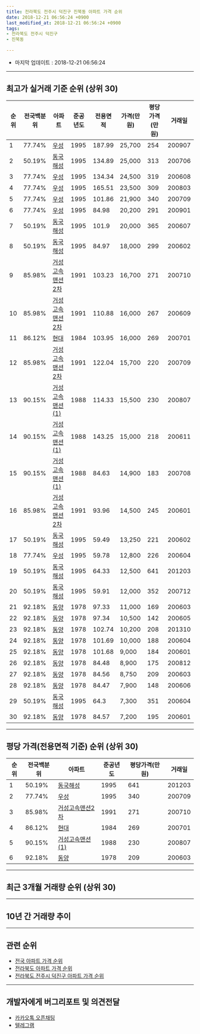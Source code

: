 ```yaml
---
title: 전라북도 전주시 덕진구 진북동 아파트 가격 순위
date: 2018-12-21 06:56:24 +0900
last_modified_at: 2018-12-21 06:56:24 +0900
tags:
- 전라북도 전주시 덕진구
- 진북동

---
```


* 마지막 업데이트 : 2018-12-21 06:56:24

---

## 최고가 실거래 기준 순위 (상위 30)


|순위|전국백분위|아파트|준공년도|전용면적|가격(만원)|평당가격(만원)|거래일|
|---|---|---|---|---|---|---|---|
|1|77.74%|[우성](https://search.naver.com/search.naver?query=%EC%A0%84%EB%9D%BC%EB%B6%81%EB%8F%84+%EC%A0%84%EC%A3%BC%EC%8B%9C+%EB%8D%95%EC%A7%84%EA%B5%AC+%EC%A7%84%EB%B6%81%EB%8F%99+%EC%9A%B0%EC%84%B1)|1995|187.99|25,700|254|200907|
|2|50.19%|[동국해성](https://search.naver.com/search.naver?query=%EC%A0%84%EB%9D%BC%EB%B6%81%EB%8F%84+%EC%A0%84%EC%A3%BC%EC%8B%9C+%EB%8D%95%EC%A7%84%EA%B5%AC+%EC%A7%84%EB%B6%81%EB%8F%99+%EB%8F%99%EA%B5%AD%ED%95%B4%EC%84%B1)|1995|134.89|25,000|313|200706|
|3|77.74%|[우성](https://search.naver.com/search.naver?query=%EC%A0%84%EB%9D%BC%EB%B6%81%EB%8F%84+%EC%A0%84%EC%A3%BC%EC%8B%9C+%EB%8D%95%EC%A7%84%EA%B5%AC+%EC%A7%84%EB%B6%81%EB%8F%99+%EC%9A%B0%EC%84%B1)|1995|134.34|24,500|319|200608|
|4|77.74%|[우성](https://search.naver.com/search.naver?query=%EC%A0%84%EB%9D%BC%EB%B6%81%EB%8F%84+%EC%A0%84%EC%A3%BC%EC%8B%9C+%EB%8D%95%EC%A7%84%EA%B5%AC+%EC%A7%84%EB%B6%81%EB%8F%99+%EC%9A%B0%EC%84%B1)|1995|165.51|23,500|309|200803|
|5|77.74%|[우성](https://search.naver.com/search.naver?query=%EC%A0%84%EB%9D%BC%EB%B6%81%EB%8F%84+%EC%A0%84%EC%A3%BC%EC%8B%9C+%EB%8D%95%EC%A7%84%EA%B5%AC+%EC%A7%84%EB%B6%81%EB%8F%99+%EC%9A%B0%EC%84%B1)|1995|101.86|21,900|340|200709|
|6|77.74%|[우성](https://search.naver.com/search.naver?query=%EC%A0%84%EB%9D%BC%EB%B6%81%EB%8F%84+%EC%A0%84%EC%A3%BC%EC%8B%9C+%EB%8D%95%EC%A7%84%EA%B5%AC+%EC%A7%84%EB%B6%81%EB%8F%99+%EC%9A%B0%EC%84%B1)|1995|84.98|20,200|291|200901|
|7|50.19%|[동국해성](https://search.naver.com/search.naver?query=%EC%A0%84%EB%9D%BC%EB%B6%81%EB%8F%84+%EC%A0%84%EC%A3%BC%EC%8B%9C+%EB%8D%95%EC%A7%84%EA%B5%AC+%EC%A7%84%EB%B6%81%EB%8F%99+%EB%8F%99%EA%B5%AD%ED%95%B4%EC%84%B1)|1995|101.9|20,000|365|200607|
|8|50.19%|[동국해성](https://search.naver.com/search.naver?query=%EC%A0%84%EB%9D%BC%EB%B6%81%EB%8F%84+%EC%A0%84%EC%A3%BC%EC%8B%9C+%EB%8D%95%EC%A7%84%EA%B5%AC+%EC%A7%84%EB%B6%81%EB%8F%99+%EB%8F%99%EA%B5%AD%ED%95%B4%EC%84%B1)|1995|84.97|18,000|299|200602|
|9|85.98%|[거성고속맨션2차](https://search.naver.com/search.naver?query=%EC%A0%84%EB%9D%BC%EB%B6%81%EB%8F%84+%EC%A0%84%EC%A3%BC%EC%8B%9C+%EB%8D%95%EC%A7%84%EA%B5%AC+%EC%A7%84%EB%B6%81%EB%8F%99+%EA%B1%B0%EC%84%B1%EA%B3%A0%EC%86%8D%EB%A7%A8%EC%85%982%EC%B0%A8)|1991|103.23|16,700|271|200710|
|10|85.98%|[거성고속맨션2차](https://search.naver.com/search.naver?query=%EC%A0%84%EB%9D%BC%EB%B6%81%EB%8F%84+%EC%A0%84%EC%A3%BC%EC%8B%9C+%EB%8D%95%EC%A7%84%EA%B5%AC+%EC%A7%84%EB%B6%81%EB%8F%99+%EA%B1%B0%EC%84%B1%EA%B3%A0%EC%86%8D%EB%A7%A8%EC%85%982%EC%B0%A8)|1991|110.88|16,000|267|200609|
|11|86.12%|[현대](https://search.naver.com/search.naver?query=%EC%A0%84%EB%9D%BC%EB%B6%81%EB%8F%84+%EC%A0%84%EC%A3%BC%EC%8B%9C+%EB%8D%95%EC%A7%84%EA%B5%AC+%EC%A7%84%EB%B6%81%EB%8F%99+%ED%98%84%EB%8C%80)|1984|103.95|16,000|269|200701|
|12|85.98%|[거성고속맨션2차](https://search.naver.com/search.naver?query=%EC%A0%84%EB%9D%BC%EB%B6%81%EB%8F%84+%EC%A0%84%EC%A3%BC%EC%8B%9C+%EB%8D%95%EC%A7%84%EA%B5%AC+%EC%A7%84%EB%B6%81%EB%8F%99+%EA%B1%B0%EC%84%B1%EA%B3%A0%EC%86%8D%EB%A7%A8%EC%85%982%EC%B0%A8)|1991|122.04|15,700|220|200709|
|13|90.15%|[거성고속맨션(1)](https://search.naver.com/search.naver?query=%EC%A0%84%EB%9D%BC%EB%B6%81%EB%8F%84+%EC%A0%84%EC%A3%BC%EC%8B%9C+%EB%8D%95%EC%A7%84%EA%B5%AC+%EC%A7%84%EB%B6%81%EB%8F%99+%EA%B1%B0%EC%84%B1%EA%B3%A0%EC%86%8D%EB%A7%A8%EC%85%98%281%29)|1988|114.33|15,500|230|200807|
|14|90.15%|[거성고속맨션(1)](https://search.naver.com/search.naver?query=%EC%A0%84%EB%9D%BC%EB%B6%81%EB%8F%84+%EC%A0%84%EC%A3%BC%EC%8B%9C+%EB%8D%95%EC%A7%84%EA%B5%AC+%EC%A7%84%EB%B6%81%EB%8F%99+%EA%B1%B0%EC%84%B1%EA%B3%A0%EC%86%8D%EB%A7%A8%EC%85%98%281%29)|1988|143.25|15,000|218|200611|
|15|90.15%|[거성고속맨션(1)](https://search.naver.com/search.naver?query=%EC%A0%84%EB%9D%BC%EB%B6%81%EB%8F%84+%EC%A0%84%EC%A3%BC%EC%8B%9C+%EB%8D%95%EC%A7%84%EA%B5%AC+%EC%A7%84%EB%B6%81%EB%8F%99+%EA%B1%B0%EC%84%B1%EA%B3%A0%EC%86%8D%EB%A7%A8%EC%85%98%281%29)|1988|84.63|14,900|183|200708|
|16|85.98%|[거성고속맨션2차](https://search.naver.com/search.naver?query=%EC%A0%84%EB%9D%BC%EB%B6%81%EB%8F%84+%EC%A0%84%EC%A3%BC%EC%8B%9C+%EB%8D%95%EC%A7%84%EA%B5%AC+%EC%A7%84%EB%B6%81%EB%8F%99+%EA%B1%B0%EC%84%B1%EA%B3%A0%EC%86%8D%EB%A7%A8%EC%85%982%EC%B0%A8)|1991|93.96|14,500|245|200601|
|17|50.19%|[동국해성](https://search.naver.com/search.naver?query=%EC%A0%84%EB%9D%BC%EB%B6%81%EB%8F%84+%EC%A0%84%EC%A3%BC%EC%8B%9C+%EB%8D%95%EC%A7%84%EA%B5%AC+%EC%A7%84%EB%B6%81%EB%8F%99+%EB%8F%99%EA%B5%AD%ED%95%B4%EC%84%B1)|1995|59.49|13,250|221|200602|
|18|77.74%|[우성](https://search.naver.com/search.naver?query=%EC%A0%84%EB%9D%BC%EB%B6%81%EB%8F%84+%EC%A0%84%EC%A3%BC%EC%8B%9C+%EB%8D%95%EC%A7%84%EA%B5%AC+%EC%A7%84%EB%B6%81%EB%8F%99+%EC%9A%B0%EC%84%B1)|1995|59.78|12,800|226|200604|
|19|50.19%|[동국해성](https://search.naver.com/search.naver?query=%EC%A0%84%EB%9D%BC%EB%B6%81%EB%8F%84+%EC%A0%84%EC%A3%BC%EC%8B%9C+%EB%8D%95%EC%A7%84%EA%B5%AC+%EC%A7%84%EB%B6%81%EB%8F%99+%EB%8F%99%EA%B5%AD%ED%95%B4%EC%84%B1)|1995|64.33|12,500|641|201203|
|20|50.19%|[동국해성](https://search.naver.com/search.naver?query=%EC%A0%84%EB%9D%BC%EB%B6%81%EB%8F%84+%EC%A0%84%EC%A3%BC%EC%8B%9C+%EB%8D%95%EC%A7%84%EA%B5%AC+%EC%A7%84%EB%B6%81%EB%8F%99+%EB%8F%99%EA%B5%AD%ED%95%B4%EC%84%B1)|1995|59.91|12,000|352|200712|
|21|92.18%|[동양](https://search.naver.com/search.naver?query=%EC%A0%84%EB%9D%BC%EB%B6%81%EB%8F%84+%EC%A0%84%EC%A3%BC%EC%8B%9C+%EB%8D%95%EC%A7%84%EA%B5%AC+%EC%A7%84%EB%B6%81%EB%8F%99+%EB%8F%99%EC%96%91)|1978|97.33|11,000|169|200603|
|22|92.18%|[동양](https://search.naver.com/search.naver?query=%EC%A0%84%EB%9D%BC%EB%B6%81%EB%8F%84+%EC%A0%84%EC%A3%BC%EC%8B%9C+%EB%8D%95%EC%A7%84%EA%B5%AC+%EC%A7%84%EB%B6%81%EB%8F%99+%EB%8F%99%EC%96%91)|1978|97.34|10,500|142|200605|
|23|92.18%|[동양](https://search.naver.com/search.naver?query=%EC%A0%84%EB%9D%BC%EB%B6%81%EB%8F%84+%EC%A0%84%EC%A3%BC%EC%8B%9C+%EB%8D%95%EC%A7%84%EA%B5%AC+%EC%A7%84%EB%B6%81%EB%8F%99+%EB%8F%99%EC%96%91)|1978|102.74|10,200|208|201310|
|24|92.18%|[동양](https://search.naver.com/search.naver?query=%EC%A0%84%EB%9D%BC%EB%B6%81%EB%8F%84+%EC%A0%84%EC%A3%BC%EC%8B%9C+%EB%8D%95%EC%A7%84%EA%B5%AC+%EC%A7%84%EB%B6%81%EB%8F%99+%EB%8F%99%EC%96%91)|1978|101.69|10,000|188|200604|
|25|92.18%|[동양](https://search.naver.com/search.naver?query=%EC%A0%84%EB%9D%BC%EB%B6%81%EB%8F%84+%EC%A0%84%EC%A3%BC%EC%8B%9C+%EB%8D%95%EC%A7%84%EA%B5%AC+%EC%A7%84%EB%B6%81%EB%8F%99+%EB%8F%99%EC%96%91)|1978|101.68|9,000|184|200601|
|26|92.18%|[동양](https://search.naver.com/search.naver?query=%EC%A0%84%EB%9D%BC%EB%B6%81%EB%8F%84+%EC%A0%84%EC%A3%BC%EC%8B%9C+%EB%8D%95%EC%A7%84%EA%B5%AC+%EC%A7%84%EB%B6%81%EB%8F%99+%EB%8F%99%EC%96%91)|1978|84.48|8,900|175|200812|
|27|92.18%|[동양](https://search.naver.com/search.naver?query=%EC%A0%84%EB%9D%BC%EB%B6%81%EB%8F%84+%EC%A0%84%EC%A3%BC%EC%8B%9C+%EB%8D%95%EC%A7%84%EA%B5%AC+%EC%A7%84%EB%B6%81%EB%8F%99+%EB%8F%99%EC%96%91)|1978|84.56|8,750|209|200603|
|28|92.18%|[동양](https://search.naver.com/search.naver?query=%EC%A0%84%EB%9D%BC%EB%B6%81%EB%8F%84+%EC%A0%84%EC%A3%BC%EC%8B%9C+%EB%8D%95%EC%A7%84%EA%B5%AC+%EC%A7%84%EB%B6%81%EB%8F%99+%EB%8F%99%EC%96%91)|1978|84.47|7,900|148|200606|
|29|50.19%|[동국해성](https://search.naver.com/search.naver?query=%EC%A0%84%EB%9D%BC%EB%B6%81%EB%8F%84+%EC%A0%84%EC%A3%BC%EC%8B%9C+%EB%8D%95%EC%A7%84%EA%B5%AC+%EC%A7%84%EB%B6%81%EB%8F%99+%EB%8F%99%EA%B5%AD%ED%95%B4%EC%84%B1)|1995|64.3|7,300|351|200604|
|30|92.18%|[동양](https://search.naver.com/search.naver?query=%EC%A0%84%EB%9D%BC%EB%B6%81%EB%8F%84+%EC%A0%84%EC%A3%BC%EC%8B%9C+%EB%8D%95%EC%A7%84%EA%B5%AC+%EC%A7%84%EB%B6%81%EB%8F%99+%EB%8F%99%EC%96%91)|1978|84.57|7,200|195|200601|


---

## 평당 가격(전용면적 기준) 순위 (상위 30)


|순위|전국백분위|아파트|준공년도|평당가격(만원)|거래일|
|---|---|---|---|---|---|
|1|50.19%|[동국해성](https://search.naver.com/search.naver?query=%EC%A0%84%EB%9D%BC%EB%B6%81%EB%8F%84+%EC%A0%84%EC%A3%BC%EC%8B%9C+%EB%8D%95%EC%A7%84%EA%B5%AC+%EC%A7%84%EB%B6%81%EB%8F%99+%EB%8F%99%EA%B5%AD%ED%95%B4%EC%84%B1)|1995|641|201203|
|2|77.74%|[우성](https://search.naver.com/search.naver?query=%EC%A0%84%EB%9D%BC%EB%B6%81%EB%8F%84+%EC%A0%84%EC%A3%BC%EC%8B%9C+%EB%8D%95%EC%A7%84%EA%B5%AC+%EC%A7%84%EB%B6%81%EB%8F%99+%EC%9A%B0%EC%84%B1)|1995|340|200709|
|3|85.98%|[거성고속맨션2차](https://search.naver.com/search.naver?query=%EC%A0%84%EB%9D%BC%EB%B6%81%EB%8F%84+%EC%A0%84%EC%A3%BC%EC%8B%9C+%EB%8D%95%EC%A7%84%EA%B5%AC+%EC%A7%84%EB%B6%81%EB%8F%99+%EA%B1%B0%EC%84%B1%EA%B3%A0%EC%86%8D%EB%A7%A8%EC%85%982%EC%B0%A8)|1991|271|200710|
|4|86.12%|[현대](https://search.naver.com/search.naver?query=%EC%A0%84%EB%9D%BC%EB%B6%81%EB%8F%84+%EC%A0%84%EC%A3%BC%EC%8B%9C+%EB%8D%95%EC%A7%84%EA%B5%AC+%EC%A7%84%EB%B6%81%EB%8F%99+%ED%98%84%EB%8C%80)|1984|269|200701|
|5|90.15%|[거성고속맨션(1)](https://search.naver.com/search.naver?query=%EC%A0%84%EB%9D%BC%EB%B6%81%EB%8F%84+%EC%A0%84%EC%A3%BC%EC%8B%9C+%EB%8D%95%EC%A7%84%EA%B5%AC+%EC%A7%84%EB%B6%81%EB%8F%99+%EA%B1%B0%EC%84%B1%EA%B3%A0%EC%86%8D%EB%A7%A8%EC%85%98%281%29)|1988|230|200807|
|6|92.18%|[동양](https://search.naver.com/search.naver?query=%EC%A0%84%EB%9D%BC%EB%B6%81%EB%8F%84+%EC%A0%84%EC%A3%BC%EC%8B%9C+%EB%8D%95%EC%A7%84%EA%B5%AC+%EC%A7%84%EB%B6%81%EB%8F%99+%EB%8F%99%EC%96%91)|1978|209|200603|


---

## 최근 3개월 거래량 순위 (상위 30)


<div style="width:100%;">
    <canvas id="deal_count_ranking" height="250"></canvas>
</div>


<script>
new Chart(document.getElementById("deal_count_ranking"), {
    type: 'horizontalBar',
    data: {
        labels: ['우성', '동국해성', '동양', '거성고속맨션2차', '현대'],
        datasets: [{
            label: '실거래 수',
            data: [13, 3, 1, 1, 1],
            borderColor: "rgba(255, 0, 128, 1)",
            backgroundColor: "rgba(255, 0, 128, 0.5)",
            fill: false,
        }]
    },
    options: {
        responsive: true,
        title: {
            display: true,
            text: '최근 3개월 거래량 순위'
        },
        tooltips: {
            mode: 'index',
            intersect: false,
            callbacks: {
                title: function(tooltipItems, data) {
                    return "실거래 수:";
                },
                label: function(tooltipItem, data) {
                    return data.labels[tooltipItem.index] + ": " + tooltipItem.xLabel;
                }
            }
        },
        hover: {
            mode: 'nearest',
            intersect: true
        },
        scales: {
            xAxes: [{
                display: true,
                scaleLabel: {
                    display: true,
                    labelString: '실거래 수'
                },
                ticks: {
                    suggestedMin: 0,
                }
            }],
            yAxes: [{
                display: true,
                ticks: {
                    autoSkip: false,
                    callback: function(value, index, values) {
                        if (value.length > 15)
                            return value.substr(0, 13) + "...";
                        else
                            return value;
                    }
                },
                scaleLabel: {
                    display: false,
                }
            }]
        }
    }
});

</script>


---

## 10년 간 거래량 추이


<div style="width:100%;">
    <canvas id="deal_progress" height="250"></canvas>
</div>

<script>
new Chart(document.getElementById("deal_progress"), {
    type: 'line',
    data: {
        labels: ['200812','200901','200902','200903','200904','200905','200906','200907','200908','200909','200910','200911','200912','201001','201002','201003','201004','201005','201006','201007','201008','201009','201010','201011','201012','201101','201102','201103','201104','201105','201106','201107','201108','201109','201110','201111','201112','201201','201202','201203','201204','201205','201206','201207','201208','201209','201210','201211','201212','201301','201302','201303','201304','201305','201306','201307','201308','201309','201310','201311','201312','201401','201402','201403','201404','201405','201406','201407','201408','201409','201410','201411','201412','201501','201502','201503','201504','201505','201506','201507','201508','201509','201510','201511','201512','201601','201602','201603','201604','201605','201606','201607','201608','201609','201610','201611','201612','201701','201702','201703','201704','201705','201706','201707','201708','201709','201710','201711','201712','201801','201802','201803','201804','201805','201806','201807','201808','201809','201810','201811','201812'],
        datasets: [{
            label: '실거래 수',
            pointRadius: 1,
            data: [17, 31, 34, 35, 21, 22, 21, 22, 29, 21, 34, 22, 21, 34, 16, 23, 13, 14, 12, 25, 17, 15, 20, 17, 12, 17, 16, 24, 26, 15, 12, 9, 9, 18, 14, 10, 12, 8, 17, 9, 10, 3, 6, 6, 10, 10, 7, 8, 10, 17, 13, 15, 14, 10, 16, 10, 13, 10, 19, 11, 20, 11, 25, 13, 15, 12, 12, 14, 8, 21, 25, 9, 12, 12, 10, 17, 26, 21, 11, 16, 19, 12, 14, 17, 11, 15, 12, 27, 16, 14, 15, 13, 11, 21, 31, 12, 10, 15, 19, 18, 20, 13, 16, 14, 15, 10, 10, 19, 11, 19, 17, 23, 13, 11, 8, 11, 13, 15, 8, 8, 3],
            borderColor: "rgba(255, 201, 14, 1)",
            backgroundColor: "rgba(255, 201, 14, 0.5)",
            fill: true,
        }]
    },
    options: {
        responsive: true,
        title: {
            display: true,
            text: '10년간 거래량 추이'
        },
        tooltips: {
            mode: 'index',
            intersect: false,
        },
        hover: {
            mode: 'nearest',
            intersect: true
        },
        scales: {
            xAxes: [{
                display: true,
                scaleLabel: {
                    display: true,
                    labelString: '년/월'
                }
            }],
            yAxes: [{
                display: true,
                ticks: {
                    suggestedMin: 0,
                },
                scaleLabel: {
                    display: true,
                    labelString: '실거래 수'
                }
            }]
        }
    }
});

</script>


---

## 관련 순위

- [전국 아파트 가격 순위](https://inasie.github.io/apt-ranking/전국)
- [전라북도 아파트 가격 순위](https://inasie.github.io/apt-ranking/전라북도)
- [전라북도 전주시 덕진구 아파트 가격 순위](https://inasie.github.io/apt-ranking/전라북도-전주시-덕진구)


---

## 개발자에게 버그리포트 및 의견전달

- [카카오톡 오픈채팅](https://open.kakao.com/o/gLJUAP4)
- [텔레그램](https://t.me/inasie)

